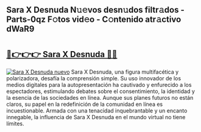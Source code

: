 ## Sara X Desnuda N𝚞𝚎vos desn𝚞dos filtr𝚊dos - Parts-0qz F𝚘tos vid𝚎o - C𝚘ntenido atr𝚊ctivo dWaR9

# <h2><a href="http://mbcvjgm.tromn.icu/?c=Sara+X+Desnuda">🔗👉👉👉 Sara X Desnuda 🔗🔗</a></h2>

[![Sara X Desnuda nuevo](https://i.imgur.com/pEAQMta.gif)](http://mbcvjgm.tromn.icu/?c=Sara+X+Desnuda)
Sara X Desnuda, una figura multifacética y polarizadora, desafía la comprensión simple. Su uso innovador de los medios digitales para la autopresentación ha cautivado y enfurecido a los espectadores, estimulando debates sobre el consentimiento, la identidad y la esencia de las sociedades en línea. Aunque sus planes futuros no están claros, su papel en la redefinición de la comunidad en línea es incuestionable. Armada con una tenacidad inquebrantable y un encanto innegable, la influencia de Sara X Desnuda en el mundo virtual no tiene límites.
